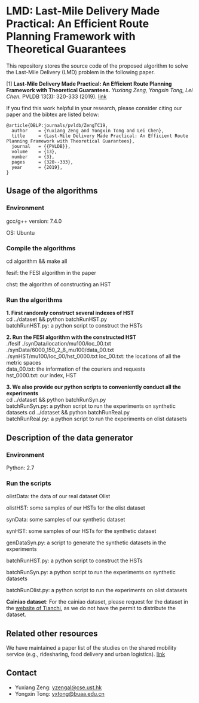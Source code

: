 LMD: Last-Mile Delivery Made Practical: An Efficient Route Planning Framework with Theoretical Guarantees
========================================================================

This repository stores the source code of the proposed algorithm to solve the Last-Mile Delivery (LMD) problem in the following paper.

[1] **Last-Mile Delivery Made Practical: An Efficient Route Planning Framework with Theoretical Guarantees.**
*Yuxiang Zeng, Yongxin Tong, Lei Chen.* PVLDB 13(3): 320-333 (2019). [link](http://www.vldb.org/pvldb/vol13/p320-zeng.pdf)

If you find this work helpful in your research, please consider citing our paper and the bibtex are listed below:
```  
@article{DBLP:journals/pvldb/ZengTC19,
  author    = {Yuxiang Zeng and Yongxin Tong and Lei Chen},
  title     = {Last-Mile Delivery Made Practical: An Efficient Route Planning Framework with Theoretical Guarantees},
  journal   = {{PVLDB}},
  volume    = {13},
  number    = {3},
  pages     = {320--333},
  year      = {2019},
}
```  



Usage of the algorithms
---------------

### Environment

gcc/g++ version: 7.4.0 

OS: Ubuntu

### Compile the algorithms

cd algorithm && make all

fesif: the FESI algorithm in the paper

chst: the algorithm of constructing an HST

### Run the algorithms

**1. First randomly construct several indexes of HST**  
cd ../dataset && python batchRunHST.py   
batchRunHST.py: a python script to construct the HSTs

**2. Run the FESI algorithm with the constructed HST**   
./fesif ./synData/location/mu100/loc_00.txt ./synData/6000_150_2_8_mu100/data_00.txt ./synHST/mu100/loc_00/hst_0000.txt
loc_00.txt: the locations of all the metric spaces  
data_00.txt: the information of the couriers and requests   
hst_0000.txt: our index, HST


**3. We also provide our python scripts to conveniently conduct all the experiments**  
cd ../dataset && python batchRunSyn.py   
batchRunSyn.py: a python script to run the experiments on synthetic datasets
cd ../dataset && python batchRunReal.py      
batchRunReal.py: a python script to run the experiments on olist datasets


Description of the data generator
---------------

### Environment

Python: 2.7

### Run the scripts

olistData: the data of our real dataset Olist

olistHST: some samples of our HSTs for the olist dataset

synData: some samples of our synthetic dataset

synHST: some samples of our HSTs for the synthetic dataset

genDataSyn.py: a script to generate the synthetic datasets in the experiments

batchRunHST.py: a python script to construct the HSTs

batchRunSyn.py: a python script to run the experiments on synthetic datasets

batchRunOlist.py: a python script to run the experiments on olist datasets


**Cainiao dataset**: For the cainiao dataset, please request for the dataset in the [website of Tianchi](https://tianchi.aliyun.com/competition/entrance/231581/introduction), as we do not have the permit to distribute the dataset.



Related other resources
------------------------
We have maintained a paper list of the studies on the shared mobility service (e.g., ridesharing, food delivery and urban logistics). [link](https://github.com/BUAA-BDA/ridesharing-paperlist)




Contact
------------
- Yuxiang Zeng: yzengal@cse.ust.hk
- Yongxin Tong: yxtong@buaa.edu.cn

